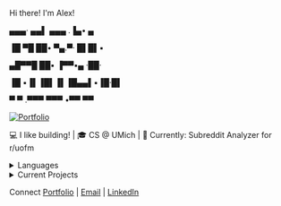 Hi there! I'm Alex! 

 ▄▄▄· ▄▄▌  ▄▄▄ .▐▄• ▄  
 
▐█ ▀█ ██•  ▀▄.▀· █▌█▌▪   

▄█▀▀█ ██▪  ▐▀▀▪▄ ·██·   

▐█ ▪▐▌▐█▌▐▌▐█▄▄▌▪▐█·█▌       

 ▀  ▀ .▀▀▀  ▀▀▀ •▀▀ ▀▀ 

[![Portfolio](https://img.shields.io/badge/Portfolio-Visit%20Site-blue)](https://alexcsalinas.github.io/personalsite/)

💻 I like building! | 🎓 CS @ UMich | 🔭 Currently: Subreddit Analyzer for r/uofm

<details>
<summary>Languages</summary>

![C++](https://img.shields.io/badge/C++-00599C?style=flat&logo=cplusplus&logoColor=white)
![Python](https://img.shields.io/badge/Python-3776AB?style=flat&logo=python&logoColor=white)
![Java](https://img.shields.io/badge/Java-007396?style=flat&logo=java&logoColor=white)
![JavaScript](https://img.shields.io/badge/JavaScript-F7DF1E?style=flat&logo=javascript&logoColor=black)
![HTML/CSS](https://img.shields.io/badge/HTML%2FCSS-E34F26?style=flat&logo=html5&logoColor=white)
</details>

<details>
<summary>Current Projects</summary>

- 📊 Subreddit Analyzer: Data visualization tool for r/uofm
- 🌐 [Personal Website](https://alexcsalinas.github.io/personalsite/)
</details>

Connect
[Portfolio](https://alexcsalinas.github.io/personalsite/) | 
[Email](mailto:alexsali@umich.edu) | 
[LinkedIn](https://www.linkedin.com/in/alexandercsalinas)
